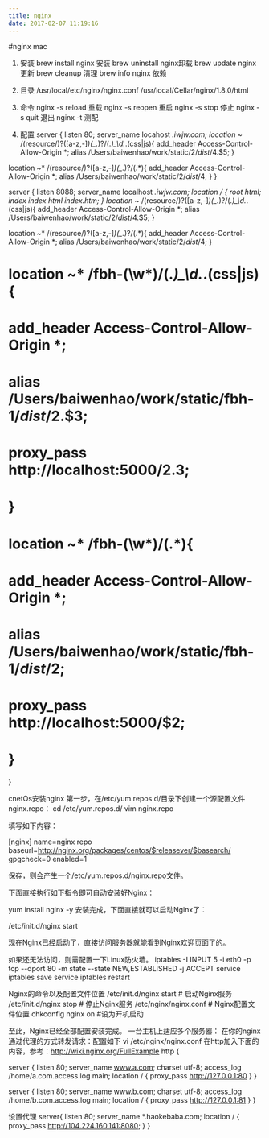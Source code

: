```yaml
---
title: nginx
date: 2017-02-07 11:19:16
---
```


#nginx mac
1. 安装
brew install nginx 安装
brew uninstall nginx卸载
brew update nginx 更新
brew cleanup 清理
brew info nginx 依赖

2. 目录
/usr/local/etc/nginx/nginx.conf 
/usr/local/Cellar/nginx/1.8.0/html

3. 命令
nginx -s reload 重载
nginx -s reopen 重启
nginx -s stop 停止
nginx -s quit 退出
nginx -t 测配 

4. 配置
server {
listen 80;
server_name locahost *.iwjw.com;
location ~* /(resource/)?([a-z,-]*)(_.*)?/(.*)_\d.*.(css|js){
add_header Access-Control-Allow-Origin *;
alias /Users/baiwenhao/work/static/$2/dist/$4.$5;
}

location ~* /(resource/)?([a-z,-]*)(_.*)?/(.*){
add_header Access-Control-Allow-Origin *;
alias /Users/baiwenhao/work/static/$2/dist/$4;
}
}

server {
listen 8088;
server_name localhost *.iwjw.com;
location / {
root html;
index index.html index.htm;
}
location ~* /(resource/)?([a-z,-]*)(_.*)?/(.*)_\d.*.(css|js){
add_header Access-Control-Allow-Origin *;
alias /Users/baiwenhao/work/static/$2/dist/$4.$5;
}

location ~* /(resource/)?([a-z,-]*)(_.*)?/(.*){
add_header Access-Control-Allow-Origin *;
alias /Users/baiwenhao/work/static/$2/dist/$4;
}

# location ~* /fbh-(\w*)/(.*)_\d.*.(css|js){
# add_header Access-Control-Allow-Origin *;
# alias /Users/baiwenhao/work/static/fbh-$1/dist/$2.$3;
# proxy_pass http://localhost:5000/$2.$3;
# }

# location ~* /fbh-(\w*)/(.*){
# add_header Access-Control-Allow-Origin *;
# alias /Users/baiwenhao/work/static/fbh-$1/dist/$2;
# proxy_pass http://localhost:5000/$2;
# }
}

cnetOs安装nginx
第一步，在/etc/yum.repos.d/目录下创建一个源配置文件nginx.repo：
cd /etc/yum.repos.d/
vim nginx.repo

填写如下内容：

[nginx]
name=nginx repo
baseurl=http://nginx.org/packages/centos/$releasever/$basearch/
gpgcheck=0
enabled=1

保存，则会产生一个/etc/yum.repos.d/nginx.repo文件。

下面直接执行如下指令即可自动安装好Nginx：

yum install nginx -y
安装完成，下面直接就可以启动Nginx了：

/etc/init.d/nginx start

现在Nginx已经启动了，直接访问服务器就能看到Nginx欢迎页面了的。

如果还无法访问，则需配置一下Linux防火墙。
iptables -I INPUT 5 -i eth0 -p tcp --dport 80 -m state --state NEW,ESTABLISHED -j ACCEPT
service iptables save
service iptables restart

Nginx的命令以及配置文件位置
/etc/init.d/nginx start # 启动Nginx服务
/etc/init.d/nginx stop # 停止Nginx服务
/etc/nginx/nginx.conf # Nginx配置文件位置
chkconfig nginx on #设为开机启动

至此，Nginx已经全部配置安装完成。
一台主机上适应多个服务器：
在你的nginx通过代理的方式转发请求：配置如下
vi /etc/nginx/nginx.conf
在http加入下面的内容，参考：http://wiki.nginx.org/FullExample
http {

server {
listen 80;
server_name www.a.com;
charset utf-8;
access_log /home/a.com.access.log main;
location / {
proxy_pass http://127.0.0.1:80
}
}

server {
listen 80;
server_name www.b.com;
charset utf-8;
access_log /home/b.com.access.log main;
location / {
proxy_pass http://127.0.0.1:81
}
}

设置代理
server{
listen 80;
server_name *.haokebaba.com;
location / {
proxy_pass http://104.224.160.141:8080;
}
}